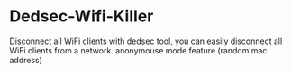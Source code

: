 # Dedsec-Wifi-Killer
Disconnect all WiFi clients with dedsec tool, you can easily disconnect all WiFi clients from a network. anonymouse mode feature (random mac address)
